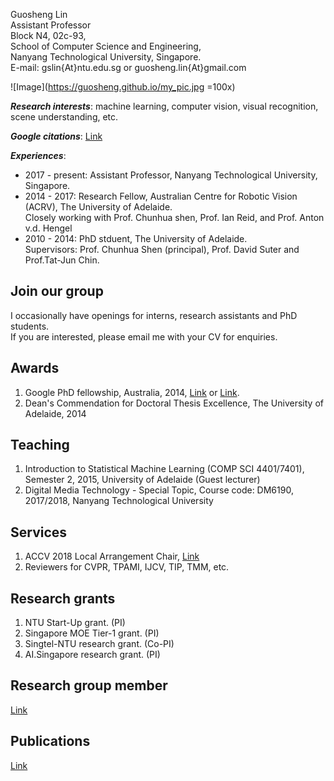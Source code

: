

Guosheng Lin  
Assistant Professor  
Block N4, 02c-93,  
School of Computer Science and Engineering,  
Nanyang Technological University, Singapore.  
E-mail:   gslin{At}ntu.edu.sg   or   guosheng.lin{At}gmail.com  

![Image](https://guosheng.github.io/my_pic.jpg =100x)

***Research interests***: machine learning, computer vision, visual recognition, scene understanding, etc.  

***Google citations***: [Link](https://scholar.google.com/citations?user=ZudEhvcAAAAJ&hl=en)  

***Experiences***:
- 2017 - present: Assistant Professor, Nanyang Technological University, Singapore.  
- 2014 - 2017: Research Fellow, Australian Centre for Robotic Vision (ACRV), The University of Adelaide.  
Closely working with Prof. Chunhua shen, Prof. Ian Reid, and Prof. Anton v.d. Hengel  
- 2010 - 2014: PhD stduent, The University of Adelaide.  
Supervisors:  Prof. Chunhua Shen (principal), Prof. David Suter and Prof.Tat-Jun Chin.  

## Join our group
I occasionally have openings for interns, research assistants and PhD students.  
If you are interested, please email me with your CV for enquiries.  

## Awards  
1. Google PhD fellowship, Australia, 2014, [Link](http://google-au.blogspot.com.au/2014/06/two-australians-selected-for-google-phd.html) or [Link](http://googleresearch.blogspot.com.au/2014/06/2014-google-phd-fellowships-supporting.html).  
2. Dean's Commendation for Doctoral Thesis Excellence, The University of Adelaide, 2014

## Teaching  
1. Introduction to Statistical Machine Learning (COMP SCI 4401/7401), Semester 2, 2015, University of Adelaide (Guest lecturer)
2. Digital Media Technology - Special Topic, Course code: DM6190, 2017/2018, Nanyang Technological University

## Services  
1. ACCV 2018 Local Arrangement Chair, [Link](http://accv2018.net/people/)
2. Reviewers for CVPR, TPAMI, IJCV, TIP, TMM, etc.  

## Research grants 
1. NTU Start-Up grant. (PI)  
2. Singapore MOE Tier-1 grant. (PI)  
3. Singtel-NTU research grant. (Co-PI)  
4. AI.Singapore research grant. (PI)  

## Research group member
[Link]()

## Publications
[Link]()


